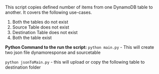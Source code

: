 
This script copies defined number of items from one DynamoDB table to another. It covers the following use-cases.

1. Both the tables do not exist
2. Source Table does not exist
3. Destination Table does not exist
4. Both the table exist



**Python Command to the run the script:**
`python main.py` - This will create two json file dynamoresponse and sourcetable

`python jsonToMain.py` - this will upload or copy the following table to destination folder
